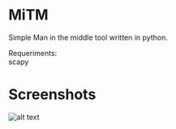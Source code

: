 # MiTM
Simple Man in the middle tool written in python.  

Requeriments:  
scapy  

# Screenshots

![alt text](https://github.com/0bfxGH0ST/MiTM/blob/main/screenshots/screenshot1.png)  
